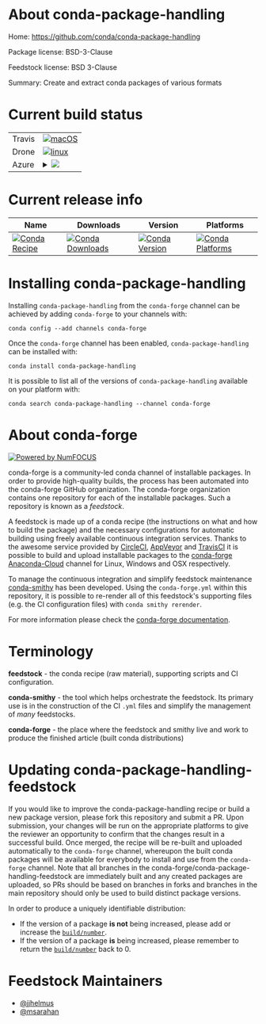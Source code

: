 About conda-package-handling
============================

Home: https://github.com/conda/conda-package-handling

Package license: BSD-3-Clause

Feedstock license: BSD 3-Clause

Summary: Create and extract conda packages of various formats



Current build status
====================


<table><tr>
    <td>Travis</td>
    <td>
      <a href="https://travis-ci.org/conda-forge/conda-package-handling-feedstock">
        <img alt="macOS" src="https://img.shields.io/travis/conda-forge/conda-package-handling-feedstock/master.svg?label=macOS">
      </a>
    </td>
  </tr><tr>
    <td>Drone</td>
    <td>
      <a href="https://cloud.drone.io/conda-forge/conda-package-handling-feedstock">
        <img alt="linux" src="https://img.shields.io/drone/build/conda-forge/master.svg?label=Linux">
      </a>
    </td>
  </tr>
    
  <tr>
    <td>Azure</td>
    <td>
      <details>
        <summary>
          <a href="https://dev.azure.com/conda-forge/feedstock-builds/_build/latest?definitionId=6529&branchName=master">
            <img src="https://dev.azure.com/conda-forge/feedstock-builds/_apis/build/status/conda-package-handling-feedstock?branchName=master">
          </a>
        </summary>
        <table>
          <thead><tr><th>Variant</th><th>Status</th></tr></thead>
          <tbody><tr>
              <td>linux_aarch64_python3.6</td>
              <td>
                <a href="https://dev.azure.com/conda-forge/feedstock-builds/_build/latest?definitionId=6529&branchName=master">
                  <img src="https://dev.azure.com/conda-forge/feedstock-builds/_apis/build/status/conda-package-handling-feedstock?branchName=master&jobName=linux&configuration=linux_aarch64_python3.6" alt="variant">
                </a>
              </td>
            </tr><tr>
              <td>linux_aarch64_python3.7</td>
              <td>
                <a href="https://dev.azure.com/conda-forge/feedstock-builds/_build/latest?definitionId=6529&branchName=master">
                  <img src="https://dev.azure.com/conda-forge/feedstock-builds/_apis/build/status/conda-package-handling-feedstock?branchName=master&jobName=linux&configuration=linux_aarch64_python3.7" alt="variant">
                </a>
              </td>
            </tr><tr>
              <td>linux_ppc64le_python3.6</td>
              <td>
                <a href="https://dev.azure.com/conda-forge/feedstock-builds/_build/latest?definitionId=6529&branchName=master">
                  <img src="https://dev.azure.com/conda-forge/feedstock-builds/_apis/build/status/conda-package-handling-feedstock?branchName=master&jobName=linux&configuration=linux_ppc64le_python3.6" alt="variant">
                </a>
              </td>
            </tr><tr>
              <td>linux_ppc64le_python3.7</td>
              <td>
                <a href="https://dev.azure.com/conda-forge/feedstock-builds/_build/latest?definitionId=6529&branchName=master">
                  <img src="https://dev.azure.com/conda-forge/feedstock-builds/_apis/build/status/conda-package-handling-feedstock?branchName=master&jobName=linux&configuration=linux_ppc64le_python3.7" alt="variant">
                </a>
              </td>
            </tr><tr>
              <td>linux_python2.7</td>
              <td>
                <a href="https://dev.azure.com/conda-forge/feedstock-builds/_build/latest?definitionId=6529&branchName=master">
                  <img src="https://dev.azure.com/conda-forge/feedstock-builds/_apis/build/status/conda-package-handling-feedstock?branchName=master&jobName=linux&configuration=linux_python2.7" alt="variant">
                </a>
              </td>
            </tr><tr>
              <td>linux_python3.6</td>
              <td>
                <a href="https://dev.azure.com/conda-forge/feedstock-builds/_build/latest?definitionId=6529&branchName=master">
                  <img src="https://dev.azure.com/conda-forge/feedstock-builds/_apis/build/status/conda-package-handling-feedstock?branchName=master&jobName=linux&configuration=linux_python3.6" alt="variant">
                </a>
              </td>
            </tr><tr>
              <td>linux_python3.7</td>
              <td>
                <a href="https://dev.azure.com/conda-forge/feedstock-builds/_build/latest?definitionId=6529&branchName=master">
                  <img src="https://dev.azure.com/conda-forge/feedstock-builds/_apis/build/status/conda-package-handling-feedstock?branchName=master&jobName=linux&configuration=linux_python3.7" alt="variant">
                </a>
              </td>
            </tr><tr>
              <td>osx_python2.7</td>
              <td>
                <a href="https://dev.azure.com/conda-forge/feedstock-builds/_build/latest?definitionId=6529&branchName=master">
                  <img src="https://dev.azure.com/conda-forge/feedstock-builds/_apis/build/status/conda-package-handling-feedstock?branchName=master&jobName=osx&configuration=osx_python2.7" alt="variant">
                </a>
              </td>
            </tr><tr>
              <td>osx_python3.6</td>
              <td>
                <a href="https://dev.azure.com/conda-forge/feedstock-builds/_build/latest?definitionId=6529&branchName=master">
                  <img src="https://dev.azure.com/conda-forge/feedstock-builds/_apis/build/status/conda-package-handling-feedstock?branchName=master&jobName=osx&configuration=osx_python3.6" alt="variant">
                </a>
              </td>
            </tr><tr>
              <td>osx_python3.7</td>
              <td>
                <a href="https://dev.azure.com/conda-forge/feedstock-builds/_build/latest?definitionId=6529&branchName=master">
                  <img src="https://dev.azure.com/conda-forge/feedstock-builds/_apis/build/status/conda-package-handling-feedstock?branchName=master&jobName=osx&configuration=osx_python3.7" alt="variant">
                </a>
              </td>
            </tr><tr>
              <td>win_c_compilervs2008python2.7vc9</td>
              <td>
                <a href="https://dev.azure.com/conda-forge/feedstock-builds/_build/latest?definitionId=6529&branchName=master">
                  <img src="https://dev.azure.com/conda-forge/feedstock-builds/_apis/build/status/conda-package-handling-feedstock?branchName=master&jobName=win&configuration=win_c_compilervs2008python2.7vc9" alt="variant">
                </a>
              </td>
            </tr><tr>
              <td>win_c_compilervs2015python3.6vc14</td>
              <td>
                <a href="https://dev.azure.com/conda-forge/feedstock-builds/_build/latest?definitionId=6529&branchName=master">
                  <img src="https://dev.azure.com/conda-forge/feedstock-builds/_apis/build/status/conda-package-handling-feedstock?branchName=master&jobName=win&configuration=win_c_compilervs2015python3.6vc14" alt="variant">
                </a>
              </td>
            </tr><tr>
              <td>win_c_compilervs2015python3.7vc14</td>
              <td>
                <a href="https://dev.azure.com/conda-forge/feedstock-builds/_build/latest?definitionId=6529&branchName=master">
                  <img src="https://dev.azure.com/conda-forge/feedstock-builds/_apis/build/status/conda-package-handling-feedstock?branchName=master&jobName=win&configuration=win_c_compilervs2015python3.7vc14" alt="variant">
                </a>
              </td>
            </tr>
          </tbody>
        </table>
      </details>
    </td>
  </tr>
</table>

Current release info
====================

| Name | Downloads | Version | Platforms |
| --- | --- | --- | --- |
| [![Conda Recipe](https://img.shields.io/badge/recipe-conda--package--handling-green.svg)](https://anaconda.org/conda-forge/conda-package-handling) | [![Conda Downloads](https://img.shields.io/conda/dn/conda-forge/conda-package-handling.svg)](https://anaconda.org/conda-forge/conda-package-handling) | [![Conda Version](https://img.shields.io/conda/vn/conda-forge/conda-package-handling.svg)](https://anaconda.org/conda-forge/conda-package-handling) | [![Conda Platforms](https://img.shields.io/conda/pn/conda-forge/conda-package-handling.svg)](https://anaconda.org/conda-forge/conda-package-handling) |

Installing conda-package-handling
=================================

Installing `conda-package-handling` from the `conda-forge` channel can be achieved by adding `conda-forge` to your channels with:

```
conda config --add channels conda-forge
```

Once the `conda-forge` channel has been enabled, `conda-package-handling` can be installed with:

```
conda install conda-package-handling
```

It is possible to list all of the versions of `conda-package-handling` available on your platform with:

```
conda search conda-package-handling --channel conda-forge
```


About conda-forge
=================

[![Powered by NumFOCUS](https://img.shields.io/badge/powered%20by-NumFOCUS-orange.svg?style=flat&colorA=E1523D&colorB=007D8A)](http://numfocus.org)

conda-forge is a community-led conda channel of installable packages.
In order to provide high-quality builds, the process has been automated into the
conda-forge GitHub organization. The conda-forge organization contains one repository
for each of the installable packages. Such a repository is known as a *feedstock*.

A feedstock is made up of a conda recipe (the instructions on what and how to build
the package) and the necessary configurations for automatic building using freely
available continuous integration services. Thanks to the awesome service provided by
[CircleCI](https://circleci.com/), [AppVeyor](https://www.appveyor.com/)
and [TravisCI](https://travis-ci.org/) it is possible to build and upload installable
packages to the [conda-forge](https://anaconda.org/conda-forge)
[Anaconda-Cloud](https://anaconda.org/) channel for Linux, Windows and OSX respectively.

To manage the continuous integration and simplify feedstock maintenance
[conda-smithy](https://github.com/conda-forge/conda-smithy) has been developed.
Using the ``conda-forge.yml`` within this repository, it is possible to re-render all of
this feedstock's supporting files (e.g. the CI configuration files) with ``conda smithy rerender``.

For more information please check the [conda-forge documentation](https://conda-forge.org/docs/).

Terminology
===========

**feedstock** - the conda recipe (raw material), supporting scripts and CI configuration.

**conda-smithy** - the tool which helps orchestrate the feedstock.
                   Its primary use is in the construction of the CI ``.yml`` files
                   and simplify the management of *many* feedstocks.

**conda-forge** - the place where the feedstock and smithy live and work to
                  produce the finished article (built conda distributions)


Updating conda-package-handling-feedstock
=========================================

If you would like to improve the conda-package-handling recipe or build a new
package version, please fork this repository and submit a PR. Upon submission,
your changes will be run on the appropriate platforms to give the reviewer an
opportunity to confirm that the changes result in a successful build. Once
merged, the recipe will be re-built and uploaded automatically to the
`conda-forge` channel, whereupon the built conda packages will be available for
everybody to install and use from the `conda-forge` channel.
Note that all branches in the conda-forge/conda-package-handling-feedstock are
immediately built and any created packages are uploaded, so PRs should be based
on branches in forks and branches in the main repository should only be used to
build distinct package versions.

In order to produce a uniquely identifiable distribution:
 * If the version of a package **is not** being increased, please add or increase
   the [``build/number``](https://conda.io/docs/user-guide/tasks/build-packages/define-metadata.html#build-number-and-string).
 * If the version of a package **is** being increased, please remember to return
   the [``build/number``](https://conda.io/docs/user-guide/tasks/build-packages/define-metadata.html#build-number-and-string)
   back to 0.

Feedstock Maintainers
=====================

* [@jjhelmus](https://github.com/jjhelmus/)
* [@msarahan](https://github.com/msarahan/)

